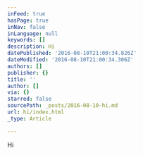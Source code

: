 ```yaml
---
inFeed: true
hasPage: true
inNav: false
inLanguage: null
keywords: []
description: Hi
datePublished: '2016-08-10T21:00:34.826Z'
dateModified: '2016-08-10T21:00:34.306Z'
authors: []
publisher: {}
title: ''
author: []
via: {}
starred: false
sourcePath: _posts/2016-08-10-hi.md
url: hi/index.html
_type: Article

---
```

Hi